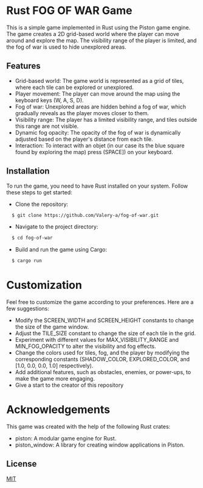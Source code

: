 # Rust FOG OF WAR Game
This is a simple game implemented in Rust using the Piston game engine. The game creates a 2D grid-based world where the player can move around and explore the map. The visibility range of the player is limited, and the fog of war is used to hide unexplored areas.

## Features
- Grid-based world: The game world is represented as a grid of tiles, where each tile can be explored or unexplored.
- Player movement: The player can move around the map using the keyboard keys (W, A, S, D).
- Fog of war: Unexplored areas are hidden behind a fog of war, which gradually reveals as the player moves closer to them.
- Visibility range: The player has a limited visibility range, and tiles outside this range are not visible.
- Dynamic fog opacity: The opacity of the fog of war is dynamically adjusted based on the player's distance from each tile.
- Interaction: To interact with an objet (in our case its the blue square found by exploring the map) press (SPACE]) on your keyboard.


## Installation

To run the game, you need to have Rust installed on your system. Follow these steps to get started:

- Clone the repository:
```bash
  $ git clone https://github.com/Valery-a/fog-of-war.git
```
- Navigate to the project directory:
```bash
  $ cd fog-of-war
```
- Build and run the game using Cargo:
```bash
  $ cargo run
```

# Customization
Feel free to customize the game according to your preferences. Here are a few suggestions:

- Modify the SCREEN_WIDTH and SCREEN_HEIGHT constants to change the size of the game window.
- Adjust the TILE_SIZE constant to change the size of each tile in the grid.
- Experiment with different values for MAX_VISIBILITY_RANGE and MIN_FOG_OPACITY to alter the visibility and fog effects.
- Change the colors used for tiles, fog, and the player by modifying the corresponding constants (SHADOW_COLOR, EXPLORED_COLOR, and [1.0, 0.0, 0.0, 1.0] respectively).
- Add additional features, such as obstacles, enemies, or power-ups, to make the game more engaging.
- Give a start to the creator of this repository
# Acknowledgements
This game was created with the help of the following Rust crates:

- piston: A modular game engine for Rust.
- piston_window: A library for creating window applications in Piston.
## License

[MIT](https://choosealicense.com/licenses/mit/)

